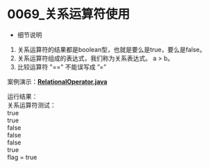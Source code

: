 # 0069_关系运算符使用

- 细节说明
1. 关系运算符的结果都是boolean型，也就是要么是true，要么是false。
2. 关系运算符组成的表达式，我们称为关系表达式。 a > b。
3. 比较运算符 "==" 不能误写成 ”=”

案例演示：**[RelationalOperator.java](https://github.com/dnx00/Notes_on_the_Course_of_Han_Shunping_Gradually_Learning_Java/blob/main/Chapter04_%E8%BF%90%E7%AE%97%E7%AC%A6/0069_%E5%85%B3%E7%B3%BB%E8%BF%90%E7%AE%97%E7%AC%A6%E4%BD%BF%E7%94%A8/RelationalOperator.java)**

运行结果：  
关系运算符测试：  
true  
true  
false  
false  
false  
true  
flag = true  
